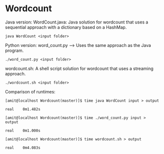 Wordcount
=========

Java version:  WordCount.java: Java solution for wordcount that uses a sequential approach with a dictionary
based on a HashMap.

```
java WordCount <input folder>
```

Python version: word_count.py --> Uses the same approach as the Java program.
```
./word_count.py <input folder>
```

wordcount.sh: A shell script solution for wordcount that uses a streaming approach.
```
./wordcount.sh <input folder>
```

Comparison of runtimes:

```
[amit@localhost Wordcount(master)]$ time java WordCount input > output

real    0m1.482s

[amit@localhost Wordcount(master)]$ time ./word_count.py input > output

real    0m1.000s

[amit@localhost Wordcount(master)]$ time wordcount.sh > output

real    0m4.083s
```

